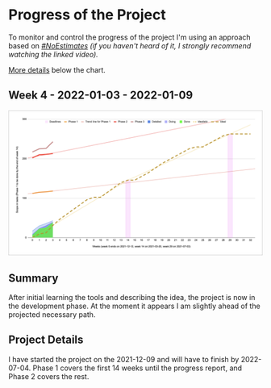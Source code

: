 # Progress of the Project

To monitor and control the progress of the project I'm using an approach based on [*#NoEstimates*](https://www.youtube.com/watch?v=QVBlnCTu9Ms) *(if you haven't heard of it, I strongly recommend watching the linked video).*

[More details](#project-details) below the chart. 

## Week 4 - 2022-01-03 - 2022-01-09

![Progress](progress.png)

## Summary

After initial learning the tools and describing the idea, the project is now in the development phase. 
At the moment it appears I am slightly ahead of the projected necessary path.

## Project Details
I have started the project on the 2021-12-09 and will have to finish by 2022-07-04. Phase 1 covers the first 14 weeks until the progress report, and Phase 2 covers the rest.
